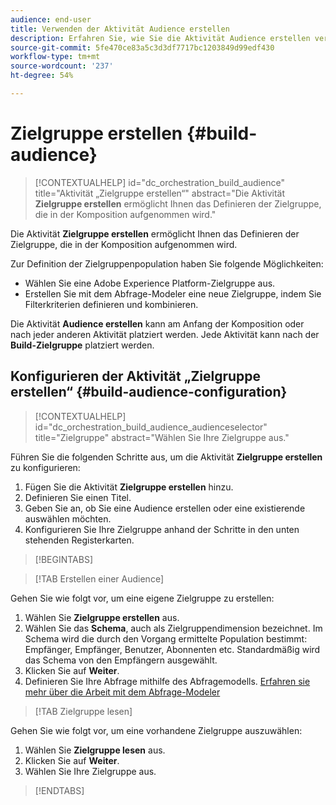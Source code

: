 ```yaml
---
audience: end-user
title: Verwenden der Aktivität Audience erstellen
description: Erfahren Sie, wie Sie die Aktivität Audience erstellen verwenden
source-git-commit: 5fe470ce83a5c3d3df7717bc1203849d99edf430
workflow-type: tm+mt
source-wordcount: '237'
ht-degree: 54%

---
```



# Zielgruppe erstellen {#build-audience}

>[!CONTEXTUALHELP]
>id="dc_orchestration_build_audience"
>title="Aktivität „Zielgruppe erstellen“"
>abstract="Die Aktivität **Zielgruppe erstellen** ermöglicht Ihnen das Definieren der Zielgruppe, die in der Komposition aufgenommen wird."

Die Aktivität **Zielgruppe erstellen** ermöglicht Ihnen das Definieren der Zielgruppe, die in der Komposition aufgenommen wird.

Zur Definition der Zielgruppenpopulation haben Sie folgende Möglichkeiten:

<!--* Select an existing audience, created as a list in the client console.-->
* Wählen Sie eine Adobe Experience Platform-Zielgruppe aus.
* Erstellen Sie mit dem Abfrage-Modeler eine neue Zielgruppe, indem Sie Filterkriterien definieren und kombinieren.

Die Aktivität **Audience erstellen** kann am Anfang der Komposition oder nach jeder anderen Aktivität platziert werden. Jede Aktivität kann nach der **Build-Zielgruppe** platziert werden.

## Konfigurieren der Aktivität „Zielgruppe erstellen“ {#build-audience-configuration}

>[!CONTEXTUALHELP]
>id="dc_orchestration_build_audience_audienceselector"
>title="Zielgruppe"
>abstract="Wählen Sie Ihre Zielgruppe aus."

Führen Sie die folgenden Schritte aus, um die Aktivität **Zielgruppe erstellen** zu konfigurieren:

1. Fügen Sie die Aktivität **Zielgruppe erstellen** hinzu.
1. Definieren Sie einen Titel.
1. Geben Sie an, ob Sie eine Audience erstellen oder eine existierende auswählen möchten.
1. Konfigurieren Sie Ihre Zielgruppe anhand der Schritte in den unten stehenden Registerkarten.

>[!BEGINTABS]

>[!TAB Erstellen einer Audience]

Gehen Sie wie folgt vor, um eine eigene Zielgruppe zu erstellen:

1. Wählen Sie **Zielgruppe erstellen** aus.
1. Wählen Sie das **Schema**, auch als Zielgruppendimension bezeichnet. Im Schema wird die durch den Vorgang ermittelte Population bestimmt: Empfänger, Empfänger, Benutzer, Abonnenten etc. Standardmäßig wird das Schema von den Empfängern ausgewählt.
1. Klicken Sie auf **Weiter**.
1. Definieren Sie Ihre Abfrage mithilfe des Abfragemodells. [Erfahren sie mehr über die Arbeit mit dem Abfrage-Modeler](../../query/query-modeler-overview.md)

>[!TAB Zielgruppe lesen]

Gehen Sie wie folgt vor, um eine vorhandene Zielgruppe auszuwählen:

1. Wählen Sie **Zielgruppe lesen** aus.
1. Klicken Sie auf **Weiter**.
1. Wählen Sie Ihre Zielgruppe aus.

>[!ENDTABS]

<!--
## Examples{#build-audience-examples}

Here is an example of a workflow with two **Build audience** activities. The first one targets the poker players audience, followed by an email delivery. The second one targets the VIP clients audience, followed by an SMS delivery.

![](../assets/workflow-audience-example.png)
-->
